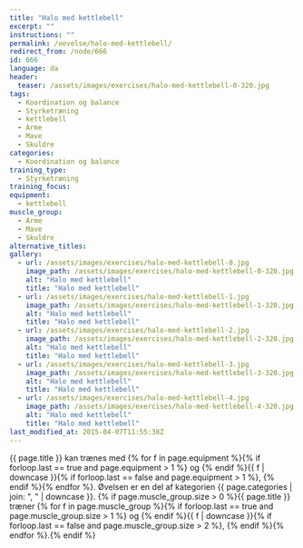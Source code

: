 ```yaml
---
title: "Halo med kettlebell"
excerpt: ""
instructions: ""
permalink: /oevelse/halo-med-kettlebell/
redirect_from: /node/666
id: 666
language: da
header:
  teaser: /assets/images/exercises/halo-med-kettlebell-0-320.jpg
tags:
  - Koordination og balance
  - Styrketræning
  - kettlebell
  - Arme
  - Mave
  - Skuldre
categories:
  - Koordination og balance
training_type:
  - Styrketræning
training_focus:
equipment:
  - kettlebell
muscle_group:
  - Arme
  - Mave
  - Skuldre
alternative_titles:
gallery:
  - url: /assets/images/exercises/halo-med-kettlebell-0.jpg
    image_path: /assets/images/exercises/halo-med-kettlebell-0-320.jpg
    alt: "Halo med kettlebell"
    title: "Halo med kettlebell"
  - url: /assets/images/exercises/halo-med-kettlebell-1.jpg
    image_path: /assets/images/exercises/halo-med-kettlebell-1-320.jpg
    alt: "Halo med kettlebell"
    title: "Halo med kettlebell"
  - url: /assets/images/exercises/halo-med-kettlebell-2.jpg
    image_path: /assets/images/exercises/halo-med-kettlebell-2-320.jpg
    alt: "Halo med kettlebell"
    title: "Halo med kettlebell"
  - url: /assets/images/exercises/halo-med-kettlebell-3.jpg
    image_path: /assets/images/exercises/halo-med-kettlebell-3-320.jpg
    alt: "Halo med kettlebell"
    title: "Halo med kettlebell"
  - url: /assets/images/exercises/halo-med-kettlebell-4.jpg
    image_path: /assets/images/exercises/halo-med-kettlebell-4-320.jpg
    alt: "Halo med kettlebell"
    title: "Halo med kettlebell"
last_modified_at: 2015-04-07T11:55:38Z
---
```


{{ page.title }} kan trænes med {% for f in page.equipment %}{% if forloop.last == true and page.equipment > 1 %} og {% endif %}{{ f | downcase  }}{% if forloop.last == false and page.equipment > 1 %}, {% endif %}{% endfor %}. Øvelsen er en del af kategorien {{ page.categories | join: ", " | downcase }}. {% if page.muscle_group.size > 0 %}{{ page.title }} træner {% for f in page.muscle_group %}{% if forloop.last == true and page.muscle_group.size > 1 %} og {% endif %}{{ f | downcase }}{% if forloop.last == false and page.muscle_group.size > 2 %}, {% endif %}{% endfor %}.{% endif %}
